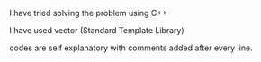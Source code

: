 I have tried solving the problem using C++ 

I have used vector (Standard Template Library)

codes are self explanatory with comments added after every line.